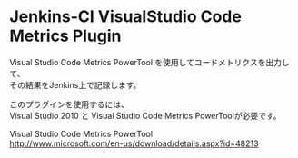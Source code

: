 Jenkins-CI VisualStudio Code Metrics Plugin
===================
Visual Studio Code Metrics PowerTool を使用してコードメトリクスを出力して、  
その結果をJenkins上で記録します。

このプラグインを使用するには、  
Visual Studio 2010 と Visual Studio Code Metrics PowerToolが必要です。  

Visual Studio Code Metrics PowerTool  
http://www.microsoft.com/en-us/download/details.aspx?id=48213
